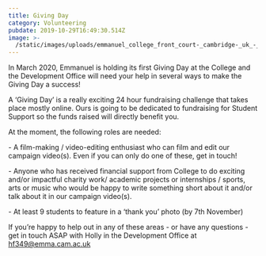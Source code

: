 ```yaml
---
title: Giving Day
category: Volunteering
pubdate: 2019-10-29T16:49:30.514Z
image: >-
  /static/images/uploads/emmanuel_college_front_court-_cambridge-_uk_-_diliff.jpg
---
```

In March 2020, Emmanuel is holding its first Giving Day at the College and the Development Office will need your help in several ways to make the Giving Day a success!

A ‘Giving Day’ is a really exciting 24 hour fundraising challenge that takes place mostly online. Ours is going to be dedicated to fundraising for Student Support so the funds raised will directly benefit you.

At the moment, the following roles are needed:

\- A film-making / video-editing enthusiast who can film and edit our campaign video(s). Even if you can only do one of these, get in touch! 

\- Anyone who has received financial support from College to do exciting and/or impactful charity work/ academic projects or internships / sports, arts or music who would be happy to write something short about it and/or talk about it in our campaign video(s).

\- At least 9 students to feature in a ‘thank you’ photo (by 7th November)

If you’re happy to help out in any of these areas - or have any questions - get in touch ASAP with Holly in the Development Office at hf349@emma.cam.ac.uk
